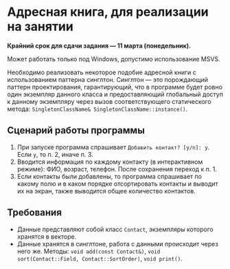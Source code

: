 # Адресная книга, для реализации на занятии

**Крайний срок для сдачи задания — 11 марта (понедельник).**

Может работать только под Windows, допустимо использование MSVS.

Необходимо реализовать некоторое подобие адресной книги с использованием паттерна синглтон. Синглтон — это порождающий паттерн проектирования, гарантирующий, что в программе будет ровно один экземпляр данного класса и предоставляющий глобальный доступ к данному экземпляру через вызов соответствующего статического метода: `SingletonClassName& SingletonClassName::instance()`.

## Сценарий работы программы

1. При запуске программа спрашивает `Добавить контакт? [y/n]: y`. Если `y`, то п. 2, иначе п. 3.
2. Вводится информация по каждому контакту (в интерактивном режиме): ФИО, возраст, телефон. После сохранения переход к п. 1.
3. Если контакты были добавлены, то программа спрашивает по какому полю и в каком порядке отсортировать контакты и выводит их на экран, также выводится общее количество контактов.

## Требования

- Данные представляют собой класс `Contact`, экземпляры которого хранятся в векторе.
- Данные хранятся в синглтоне, работа с данными происходит через него же. Методы: `void add(const Contact&)`, `void sort(Contact::Field, Contact::SortOrder)`, `void print()`.
